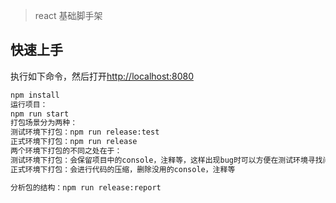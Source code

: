 
> react 基础脚手架

## 快速上手

执行如下命令，然后打开[http://localhost:8080](http://localhost:8080)

```bash
npm install
运行项目：
npm run start
打包场景分为两种：
测试环境下打包：npm run release:test
正式环境下打包：npm run release
两个环境下打包的不同之处在于：
测试环境下打包：会保留项目中的console，注释等，这样出现bug时可以方便在测试环境寻找问题
正式环境下打包：会进行代码的压缩，删除没用的console，注释等

分析包的结构：npm run release:report
```
